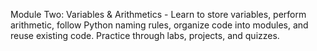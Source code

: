 Module Two: Variables & Arithmetics
    - Learn to store variables, perform arithmetic, follow Python naming rules, organize code into modules, and reuse existing code. Practice through labs, projects, and quizzes.